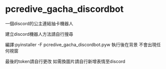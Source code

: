 # pcredive_gacha_discordbot
一個discord的公主連結抽卡機器人

建立discord機器人方法請自行搜尋

編譯:pyinstaller -F pcredive_gacha_discordbot.pyw 執行後在背景 不會出現任何視窗

最後的token請自行更改 如需換圖片請自行新增表情至discord